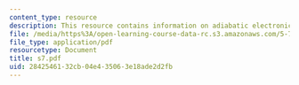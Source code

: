 ```yaml
---
content_type: resource
description: This resource contains information on adiabatic electronic states.
file: /media/https%3A/open-learning-course-data-rc.s3.amazonaws.com/5-73-introductory-quantum-mechanics-i-fall-2005/2842546132cb04e435063e18ade2d2fb_s7.pdf
file_type: application/pdf
resourcetype: Document
title: s7.pdf
uid: 28425461-32cb-04e4-3506-3e18ade2d2fb
---
```

